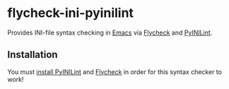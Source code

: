 # flycheck-ini-pyinilint

Provides INI-file syntax checking in
[Emacs](https://www.gnu.org/software/emacs/) via
[Flycheck](https://www.flycheck.org/) and
[PyINILint](https://gitlab.com/danieljrmay/pyinilint).

## Installation

You must [install PyINILint](https://gitlab.com/danieljrmay/pyinilint)
and [Flycheck](https://www.flycheck.org/) in order for this syntax
checker to work!

